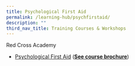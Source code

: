 ```yaml
---
title: Psychological First Aid
permalink: /learning-hub/psychfirstaid/
description: ""
third_nav_title: Training Courses & Workshops
---
```

Red Cross Academy

*   [Psychological First Aid](https://www.redcross.sg/get-trained/psychological-first-aid.html) (<b><a href="https://www.redcross.sg/images/pdfs/PFA_Course_Brochure.pdf">See course brochure</a></b>)